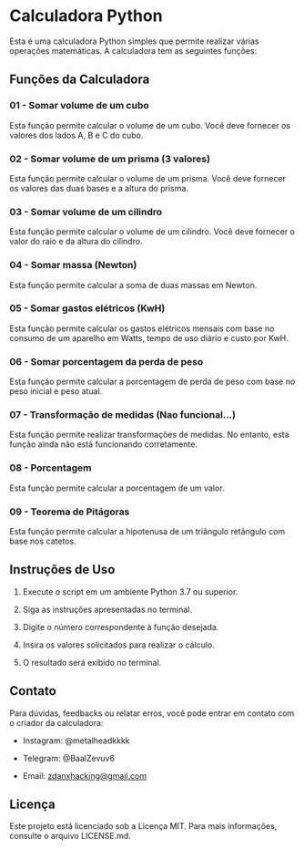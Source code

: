 # Calculadora Python

Esta é uma calculadora Python simples que permite realizar várias operações matemáticas. A calculadora tem as seguintes funções:

## Funções da Calculadora

### 01 - Somar volume de um cubo

Esta função permite calcular o volume de um cubo. Você deve fornecer os valores dos lados A, B e C do cubo.

### 02 - Somar volume de um prisma (3 valores)

Esta função permite calcular o volume de um prisma. Você deve fornecer os valores das duas bases e a altura do prisma.

### 03 - Somar volume de um cilindro

Esta função permite calcular o volume de um cilindro. Você deve fornecer o valor do raio e da altura do cilindro.

### 04 - Somar massa (Newton)

Esta função permite calcular a soma de duas massas em Newton.

### 05 - Somar gastos elétricos (KwH)

Esta função permite calcular os gastos elétricos mensais com base no consumo de um aparelho em Watts, tempo de uso diário e custo por KwH.

### 06 - Somar porcentagem da perda de peso

Esta função permite calcular a porcentagem de perda de peso com base no peso inicial e peso atual.

### 07 - Transformação de medidas (Nao funcional...)

Esta função permite realizar transformações de medidas. No entanto, esta função ainda não está funcionando corretamente.

### 08 - Porcentagem

Esta função permite calcular a porcentagem de um valor.

### 09 - Teorema de Pitágoras

Esta função permite calcular a hipotenusa de um triângulo retângulo com base nos catetos.

## Instruções de Uso

1. Execute o script em um ambiente Python 3.7 ou superior.

2. Siga as instruções apresentadas no terminal.

3. Digite o número correspondente à função desejada.

4. Insira os valores solicitados para realizar o cálculo.

5. O resultado será exibido no terminal.

## Contato

Para dúvidas, feedbacks ou relatar erros, você pode entrar em contato com o criador da calculadora:

- Instagram: @metalheadkkkk

- Telegram: @BaalZevuv6

- Email: zdanxhacking@gmail.com

## Licença

Este projeto está licenciado sob a Licença MIT. Para mais informações, consulte o arquivo LICENSE.md.

